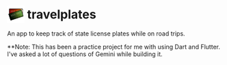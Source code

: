 # <img src="./assets/icon/app_icon.png" style='margin-bottom:-10px' width="40px"> travelplates
An app to keep track of state license plates while on road trips.

**Note: This has been a practice project for me with using Dart and Flutter. I've asked a lot of questions of Gemini while building it.


